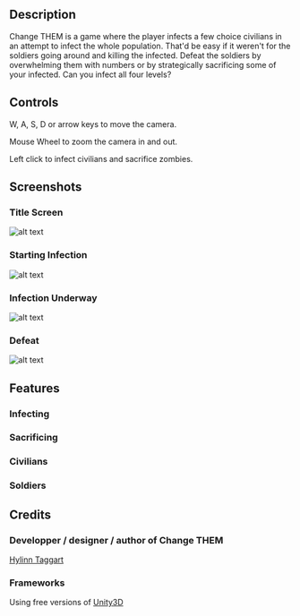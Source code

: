 ## Description

Change THEM is a game where the player infects a few choice civilians in an attempt to infect the whole population. That'd be easy if it weren't for the soldiers going around and killing the infected. Defeat the soldiers by overwhelming them with numbers or by strategically sacrificing some of your infected. Can you infect all four levels?

## Controls

W, A, S, D or arrow keys to move the camera.

Mouse Wheel to zoom the camera in and out.

Left click to infect civilians and sacrifice zombies.

## Screenshots

### Title Screen

![alt text](http://http://deitygames.github.io/ChangeThem/images/Start.jpg "Title Screen")

### Starting Infection

![alt text](http://deitygames.github.io/ChangeThem/images/Infecting.jpg "Starting Infection")

### Infection Underway

![alt text](http://deitygames.github.io/ChangeThem/images/InProgress.jpg "Infection Underway")

### Defeat

![alt text](http://deitygames.github.io/ChangeThem/images/Defeat.jpg "Defeat")

## Features

### Infecting

### Sacrificing

### Civilians

### Soldiers

## Credits

### Developper / designer / author of Change THEM

[Hylinn Taggart](www.linkedin.com/in/htaggart/)

### Frameworks

Using free versions of [Unity3D](http://unity3d.com/)
